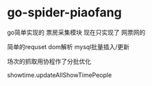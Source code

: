 # go-spider-piaofang
go简单实现的 票房采集模块
现在只实现了 网票网的

简单的requset dom解析 mysql批量插入/更新

场次的抓取用协程作了分批优化

showtime.updateAllShowTimePeople